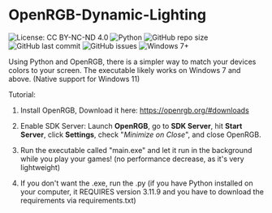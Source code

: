 # OpenRGB-Dynamic-Lighting
![License: CC BY-NC-ND 4.0](https://img.shields.io/badge/License-CC%20BY--NC--ND%204.0-lightgrey.svg)
![Python](https://img.shields.io/badge/python-3.11.9%2B-blue)
![GitHub repo size](https://img.shields.io/github/repo-size/centillagon/OpenRGB-Dynamic-Lighting)
![GitHub last commit](https://img.shields.io/github/last-commit/centillagon/OpenRGB-Dynamic-Lighting)
![GitHub issues](https://img.shields.io/github/issues/centillagon/OpenRGB-Dynamic-Lighting)
![Windows 7+](https://img.shields.io/badge/Windows-7%2B-blue)


Using Python and OpenRGB, there is a simpler way to match your devices colors to your screen. The executable likely works on Windows 7 and above. (Native support for Windows 11)

Tutorial:

1. Install OpenRGB, Download it here: https://openrgb.org/#downloads

2. Enable SDK Server:
Launch **OpenRGB**, go to **SDK Server**, hit **Start Server**, click **Settings**, check "*Minimize on Close*", and close OpenRGB.

3. Run the executable called "main.exe" and let it run in the background while you play your games! (no performance decrease, as it's very lightweight)
4. If you don't want the .exe, run the .py (if you have Python installed on your computer, it REQUIRES version 3.11.9 and you have to download the requirements via requirements.txt)
